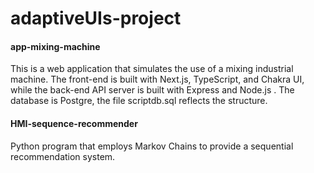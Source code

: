 # adaptiveUIs-project

#### app-mixing-machine
This is a web application that simulates the use of a mixing industrial machine. The front-end is built with Next.js, TypeScript, and Chakra UI, while the back-end API server is built with Express and Node.js . The database is Postgre, the file scriptdb.sql reflects the structure.

#### HMI-sequence-recommender
Python program that employs Markov Chains to provide a sequential recommendation system.

